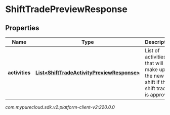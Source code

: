 # ShiftTradePreviewResponse


## Properties

| Name | Type | Description | Notes |
| ------------ | ------------- | ------------- | ------------- |
| **activities** | [**List&lt;ShiftTradeActivityPreviewResponse&gt;**](ShiftTradeActivityPreviewResponse) | List of activities that will make up the new shift if this shift trade is approved |  [optional] |




_com.mypurecloud.sdk.v2:platform-client-v2:220.0.0_
